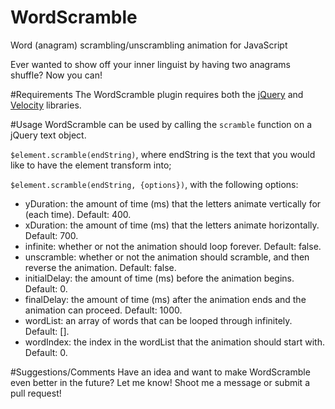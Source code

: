 # WordScramble
Word (anagram) scrambling/unscrambling animation for JavaScript

Ever wanted to show off your inner linguist by having two anagrams shuffle? Now you can!

#Requirements
The WordScramble plugin requires both the [jQuery](https://jquery.com/) and [Velocity](https://github.com/julianshapiro/velocity) libraries.

#Usage
WordScramble can be used by calling the `scramble` function on a jQuery text object.

`$element.scramble(endString)`, where endString is the text that you would like to have the element transform into;

`$element.scramble(endString, {options})`, with the following options:
 - yDuration: the amount of time (ms) that the letters animate vertically for (each time). Default: 400.
 - xDuration: the amount of time (ms) that the letters animate horizontally. Default: 700.
 - infinite: whether or not the animation should loop forever. Default: false.
 - unscramble: whether or not the animation should scramble, and then reverse the animation. Default: false.
 - initialDelay: the amount of time (ms) before the animation begins. Default: 0.
 - finalDelay: the amount of time (ms) after the animation ends and the animation can proceed. Default: 1000.
 - wordList: an array of words that can be looped through infinitely. Default: [].
 - wordIndex: the index in the wordList that the animation should start with. Default: 0.
 
#Suggestions/Comments
Have an idea and want to make WordScramble even better in the future? Let me know! Shoot me a message or submit a pull request!
